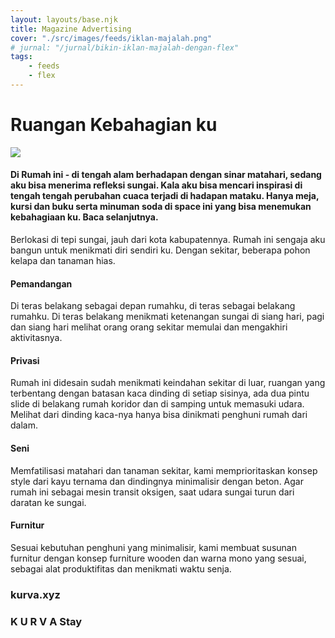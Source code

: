 ```yaml
---
layout: layouts/base.njk
title: Magazine Advertising
cover: "./src/images/feeds/iklan-majalah.png"
# jurnal: "/jurnal/bikin-iklan-majalah-dengan-flex"
tags: 
    - feeds
    - flex
---
```


<div id="iklan-majalah">
    <h1>Ruangan Kebahagian ku</h1>
    <div class="iklan-flex">
        <div class="iklan-image"><img src="https://d2w9rnfcy7mm78.cloudfront.net/11286241/original_c82928993763b9c6d225ce16098701d3.jpg?1616487346?bc=0" /></div>
        <div class="iklan-stories w-stack">
            <div id="iklan-headline">
            <h4>Di Rumah ini - di tengah alam berhadapan dengan sinar matahari,
            sedang aku bisa menerima refleksi sungai. Kala aku bisa
            mencari inspirasi di tengah tengah perubahan cuaca terjadi
            di hadapan mataku. Hanya meja, kursi dan buku serta minuman soda
            di space ini yang bisa menemukan kebahagiaan ku. Baca selanjutnya.
            </h4>
            </div>
            <div class="iklan-grid" id="iklan-reads">
            <div>
            <p>Berlokasi di tepi sungai, jauh dari kota kabupatennya. Rumah ini
            sengaja aku bangun untuk menikmati diri sendiri ku. Dengan sekitar,
            beberapa pohon kelapa dan tanaman hias.
            </p>
            </div>
            <div>
            <h4>Pemandangan</h4>
            <p>Di teras belakang sebagai depan rumahku, di teras sebagai belakang rumahku. Di teras belakang menikmati ketenangan sungai di siang hari, pagi dan siang hari
            melihat orang orang sekitar memulai dan mengakhiri aktivitasnya. 
            </p>
            </div>
            <div>
            <h4>Privasi</h4>
            <p>Rumah ini didesain sudah menikmati keindahan sekitar di luar, ruangan yang terbentang 
            dengan batasan kaca dinding di setiap sisinya, ada dua pintu slide di belakang rumah koridor
            dan di samping untuk memasuki udara. Melihat dari dinding kaca-nya hanya bisa dinikmati penghuni rumah dari dalam.
            </p>
            </div>
            <div>
            <h4>Seni</h4>
            <p>Memfatilisasi matahari dan tanaman sekitar, kami memprioritaskan konsep style dari kayu ternama dan dindingnya minimalisir dengan beton. Agar rumah ini sebagai mesin transit oksigen, saat udara sungai turun dari daratan ke sungai.
            </p>
            </div>
            <div>
            <h4>Furnitur</h4>
            <p>Sesuai kebutuhan penghuni yang minimalisir, kami membuat susunan furnitur dengan konsep furniture wooden dan warna mono yang sesuai, sebagai alat produktifitas dan menikmati waktu senja.
            </p>
            </div>
            </div>
        </div>
    </div>
        <div class="iklan-footer switcher">
        <h3>kurva.xyz</h3>
        <h3>K U R V A Stay</h3>
    </div>
</div>